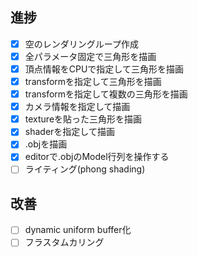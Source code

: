## 進捗

- [x] 空のレンダリングループ作成
- [x] 全パラメータ固定で三角形を描画
- [x] 頂点情報をCPUで指定して三角形を描画
- [x] transformを指定して三角形を描画
- [x] transformを指定して複数の三角形を描画
- [x] カメラ情報を指定して描画
- [x] textureを貼った三角形を描画
- [x] shaderを指定して描画
- [x] .objを描画
- [x] editorで.objのModel行列を操作する
- [ ] ライティング(phong shading)

## 改善
- [ ] dynamic uniform buffer化
- [ ] フラスタムカリング
